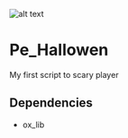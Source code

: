 ![alt text](https://imgur.com/kzgHPA7.png)

# Pe_Hallowen
 My first script to scary player


## Dependencies
- ox_lib
